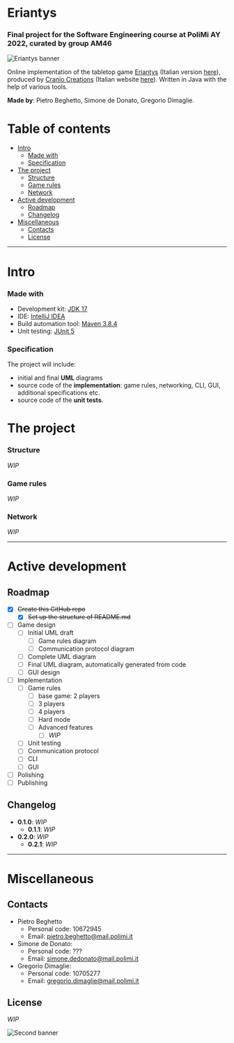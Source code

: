 # Eriantys
### Final project for the Software Engineering course at PoliMi AY 2022, curated by group AM46
![Eriantys banner](https://www.craniocreations.it/wp-content/uploads/2021/06/Eriantys_slider.jpg "Eriantys title banner")

Online implementation of the tabletop game [Eriantys](https://craniointernational.com/products/eriantys/) (Italian version [here](https://www.craniocreations.it/prodotto/eriantys/)), produced by [Cranio Creations](https://craniointernational.com/) (Italian website [here](https://www.craniocreations.it/)). Written in Java with the help of various tools.

**Made by**: Pietro Beghetto, Simone de Donato, Gregorio Dimaglie.

# Table of contents
- [Intro](#intro)
    + [Made with](#made-with)
    + [Specification](#specification)
- [The project](#the-project)
    + [Structure](#structure)
    + [Game rules](#game-rules)
    + [Network](#network)
- [Active development](#active-development)
  * [Roadmap](#roadmap)
  * [Changelog](#changelog)
- [Miscellaneous](#miscellaneous)
  * [Contacts](#contacts)
  * [License](#license)

---

# Intro
### Made with
- Development kit: [JDK 17](https://www.oracle.com/java/technologies/downloads/)
- IDE: [IntelliJ IDEA](https://www.jetbrains.com/idea/)
- Build automation tool: [Maven 3.8.4](https://maven.apache.org/)
- Unit testing: [JUnit 5](https://junit.org/junit5/)
### Specification
The project will include:
- initial and final **UML** diagrams
- source code of the **implementation**: game rules, networking, CLI, GUI, additional specifications etc.
- source code of the **unit tests**.

# The project
### Structure
*WIP*
### Game rules
*WIP*
### Network
*WIP*

---

# Active development
## Roadmap
- [x] ~~Create this GitHub repo~~
  - [x] ~~Set up the structure of README.md~~
- [ ] Game design
  - [ ] Initial UML draft
    - [ ] Game rules diagram
    - [ ] Communication protocol diagram
  - [ ] Complete UML diagram
  - [ ] Final UML diagram, automatically generated from code
  - [ ] GUI design
- [ ] Implementation
  - [ ] Game rules
    - [ ] base game: 2 players
    - [ ] 3 players
    - [ ] 4 players
    - [ ] Hard mode
    - [ ] Advanced features
      - [ ] *WIP*
  - [ ] Unit testing
  - [ ] Communication protocol
  - [ ] CLI
  - [ ] GUI
- [ ] Polishing
- [ ] Publishing

## Changelog
+ **0.1.0**: *WIP*
  + **0.1.1**: *WIP*
+ **0.2.0**: *WIP*
  + **0.2.1**: *WIP*

---

# Miscellaneous
## Contacts
- Pietro Beghetto
  - Personal code: 10672945
  - Email: pietro.beghetto@mail.polimi.it
- Simone de Donato:
  - Personal code: ???
  - Email: simone.dedonato@mail.polimi.it
- Gregorio Dimaglie:
  - Personal code: 10705277
  - Email: gregorio.dimaglie@mail.polimi.it

## License
*WIP*

![Second banner](https://user-images.githubusercontent.com/24454017/158022778-42af81b4-8f8f-4718-aa24-aef71a2143a2.jpg "Eriantys end banner")
